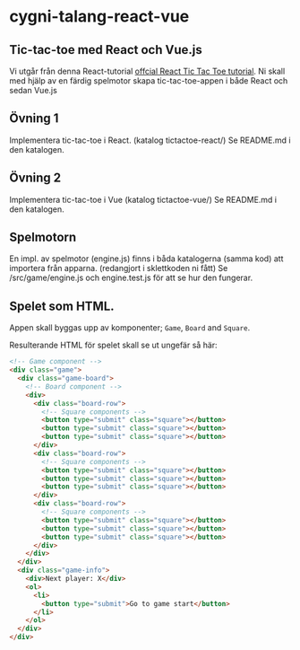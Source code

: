 # cygni-talang-react-vue


## Tic-tac-toe med React och Vue.js

Vi utgår från denna React-tutorial [offcial React Tic Tac Toe tutorial](https://reactjs.org/tutorial/tutorial.html).
Ni skall med hjälp av en färdig spelmotor skapa tic-tac-toe-appen i både React och sedan Vue.js


## Övning 1
Implementera tic-tac-toe i React. (katalog tictactoe-react/)
Se README.md i den katalogen.

## Övning 2
Implementera tic-tac-toe i Vue (katalog tictactoe-vue/)
Se README.md i den katalogen.



## Spelmotorn
En impl. av spelmotor (engine.js) finns i båda katalogerna (samma kod) att importera från apparna.
(redangjort i sklettkoden ni fått)
Se /src/game/engine.js och engine.test.js för att se hur den fungerar.


## Spelet som HTML.

Appen skall byggas upp av komponenter; `Game`, `Board` and `Square`.


Resulterande HTML för spelet skall se ut ungefär så här:
```html
<!-- Game component -->
<div class="game">
  <div class="game-board">
    <!-- Board component -->
    <div>
      <div class="board-row">
        <!-- Square components -->
        <button type="submit" class="square"></button>
        <button type="submit" class="square"></button>
        <button type="submit" class="square"></button>
      </div>
      <div class="board-row">
        <!-- Square components -->
        <button type="submit" class="square"></button>
        <button type="submit" class="square"></button>
        <button type="submit" class="square"></button>
      </div>
      <div class="board-row">
        <!-- Square components -->
        <button type="submit" class="square"></button>
        <button type="submit" class="square"></button>
        <button type="submit" class="square"></button>
      </div>
    </div>
  </div>
  <div class="game-info">
    <div>Next player: X</div>
    <ol>
      <li>
        <button type="submit">Go to game start</button>
      </li>
    </ol>
  </div>
</div>
```



